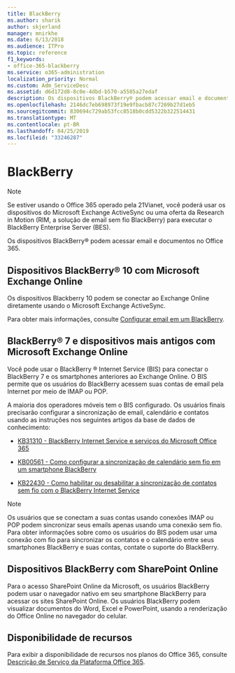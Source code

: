 ```yaml
---
title: BlackBerry
ms.author: sharik
author: skjerland
manager: mnirkhe
ms.date: 6/13/2018
ms.audience: ITPro
ms.topic: reference
f1_keywords:
- office-365-blackberry
ms.service: o365-administration
localization_priority: Normal
ms.custom: Adm_ServiceDesc
ms.assetid: d6d172d8-8c0e-4dbd-b570-a5585a27edaf
description: Os dispositivos BlackBerry® podem acessar email e documentos no Office 365.
ms.openlocfilehash: 2146dc7eb698973f19e9fbacb87c7269b27d1eb5
ms.sourcegitcommit: 830694c729ab53fcc8518b0cdd5322b322514431
ms.translationtype: MT
ms.contentlocale: pt-BR
ms.lasthandoff: 04/25/2019
ms.locfileid: "33246287"
---
```

# <a name="blackberry"></a>BlackBerry

> [!NOTE]
> Se estiver usando o Office 365 operado pela 21Vianet, você poderá usar os dispositivos do Microsoft Exchange ActiveSync ou uma oferta da Research in Motion (RIM, a solução de email sem fio BlackBerry) para executar o BlackBerry Enterprise Server (BES). 
  
Os dispositivos BlackBerry® podem acessar email e documentos no Office 365.
  
## <a name="blackberry-10-smartphones-with-microsoft-exchange-online"></a>Dispositivos BlackBerry® 10 com Microsoft Exchange Online

Os dispositivos Blackberry 10 podem se conectar ao Exchange Online diretamente usando o Microsoft Exchange ActiveSync.
  
Para obter mais informações, consulte [Configurar email em um BlackBerry](https://go.microsoft.com/fwlink/?linkid=863394).
  
## <a name="blackberry-7-and-earlier-smartphones-with-microsoft-exchange-online"></a>BlackBerry® 7 e dispositivos mais antigos com Microsoft Exchange Online

Você pode usar o BlackBerry ® Internet Service (BIS) para conectar o BlackBerry 7 e os smartphones anteriores ao Exchange Online. O BIS permite que os usuários do BlackBerry acessem suas contas de email pela Internet por meio de IMAP ou POP.
  
A maioria dos operadores móveis tem o BIS configurado. Os usuários finais precisarão configurar a sincronização de email, calendário e contatos usando as instruções nos seguintes artigos da base de dados de conhecimento:
  
- [KB31310 - BlackBerry Internet Service e serviços do Microsoft Office 365](http://go.microsoft.com/fwlink/?LinkID=826158&amp;clcid=0x409)
    
- [KB00561 - Como configurar a sincronização de calendário sem fio em um smartphone BlackBerry](http://go.microsoft.com/fwlink/?LinkID=826160&amp;clcid=0x409)
    
- [KB22430 - Como habilitar ou desabilitar a sincronização de contatos sem fio com o BlackBerry Internet Service](http://go.microsoft.com/fwlink/?LinkID=826161&amp;clcid=0x409)
    
> [!NOTE]
> Os usuários que se conectam a suas contas usando conexões IMAP ou POP podem sincronizar seus emails apenas usando uma conexão sem fio. Para obter informações sobre como os usuários do BIS podem usar uma conexão com fio para sincronizar os contatos e o calendário entre seus smartphones BlackBerry e suas contas, contate o suporte do BlackBerry. 
  
## <a name="blackberry-smartphones-with-sharepoint-online"></a>Dispositivos BlackBerry com SharePoint Online

Para o acesso SharePoint Online da Microsoft, os usuários BlackBerry podem usar o navegador nativo em seu smartphone BlackBerry para acessar os sites SharePoint Online. Os usuários BlackBerry podem visualizar documentos do Word, Excel e PowerPoint, usando a renderização do Office Online no navegador do celular.
  
## <a name="feature-availability"></a>Disponibilidade de recursos

Para exibir a disponibilidade de recursos nos planos do Office 365, consulte [Descrição de Serviço da Plataforma Office 365](https://technet.microsoft.com/en-us/library/office-365-platform-service-description.aspx).
  


